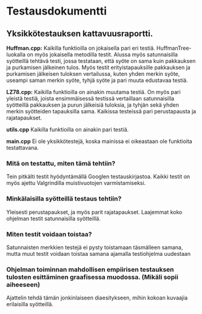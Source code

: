 # Testausdokumentti
## Yksikkötestauksen kattavuusraportti.
**Huffman.cpp:**
Kaikilla funktioilla on jokaisella pari eri testiä. HuffmanTree-luokalla on myös jokaisella
metodilla testit. Alussa myös satunnaisilla syötteillä tehtävä testi, jossa testataan, että
syöte on sama kuin pakkauksen ja purkamisen jälkeinen tulos. Myös testit
erityistapauksille pakkauksen ja purkamisen jälkeisen tuloksen vertailussa, kuten yhden
merkin syöte, useampi saman merkin syöte, tyhjä syöte ja pari muuta edustavaa testiä.

**LZ78.cpp:**
Kaikilla funktioilla on ainakin muutama testiä. On myös pari yleistä testiä, joista
ensimmäisessä testissä vertaillaan satunnaisilla syötteillä pakkauksen ja purun jälkeisiä
tuloksia, ja tyhjän sekä yhden merkin syötteiden tapauksilla sama. Kaikissa testeissä pari
perustapausta ja rajatapaukset.

**utils.cpp**
Kaikilla funktioilla on ainakin pari testiä.

**main.cpp**
Ei ole yksikkötestejä, koska mainissa ei oikeastaan ole funktioita testattavana.

### Mitä on testattu, miten tämä tehtiin?
Tein pitkälti testit hyödyntämällä Googlen testauskirjastoa. Kaikki testit on myös ajettu Valgrindilla muistivuotojen varmistamiseksi. 
### Minkälaisilla syötteillä testaus tehtiin?
Yleisesti perustapaukset, ja myös parit rajatapaukset. Laajemmat koko
ohjelman testit satunnaisilla syötteillä.
### Miten testit voidaan toistaa?
Satunnaisten merkkien testejä ei pysty toistamaan täsmälleen samana, mutta muut testit
voidaan toistaa samana ajamalla testiohjelma uudestaan
### Ohjelman toiminnan mahdollisen empiirisen testauksen tulosten esittäminen graafisessa muodossa. (Mikäli sopii aiheeseen)
Ajattelin tehdä tämän jonkinlaiseen diaesitykseen, mihin kokoan kuvaajia erilaisilla syötteillä.

